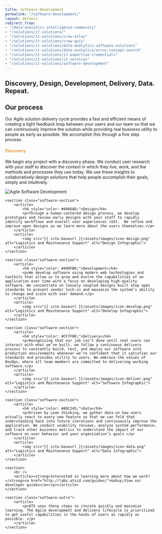 ```yaml
---
title: Software Development
permalink: "/software-development/"
layout: default
redirect_from:
- "/data-analytics-intelligence-community"
- "/solutions/it-solutions/"
- "/solutions/it-solutions/crew-atlas"
- "/solutions/it-solutions/crew-quiz"
- "/solutions/it-solutions/data-analytics-software-solutions"
- "/solutions/it-solutions/data-analytics/arcus-concept-search"
- "/solutions/it-solutions/it-expertise-credentials"
- "/solutions/it-solutions/it-services"
- "/solutions/it-solutions/software-development"
---
```


<article class="hero hero--software">
    <div class="hero__content hero__content--short">
        <h2 class="hero__title">Discovery, Design, Development, Delivery, Data. <strong>Repeat.</strong></h2>
    </div>
</article>


<div class="software-container">
	<section class="software-intro">
	    <article>
	        <h2>Our process</h2>
	        <p>Our Agile solution delivery cycle provides a fast and efficient means of creating a tight feedback loop between your users and our team so that we can continuously improve the solution while providing real business utility to people as early as possible. We accomplish this through a five step process.</p>
	    </article>
	</section>
    <section class="software-section">
        <article>
            <h4 style="color: #E79C41;">Discovery</h4>
            <p>We begin any project with a discovery phase. We conduct user research with your staff to discover the context in which they live, work, and the methods and processes they use today. We use these insights to collaboratively design solutions that help people accomplish their goals, simply and intuitively.</p>
        </article>
        <article>
            <img src="{{ site.baseurl }}/assets/images/icon-discover.png" alt="Agile Software Development" alt="Discover Infographic">
        </article>
    </section>

	<section class="software-section">
	    <article>
	        <h4 style="color: #4066AD;">Design</h4>
	        <p>Through a human-centered design process, we develop prototypes and review early designs with your staff to rapidly identify workflows and overall user experiences (UX).  We refine and improve upon designs as we learn more about the users themselves.</p>
	    </article>
	    <article>
	        <img src="{{ site.baseurl }}/assets/images/icon-design.png" alt="Logistics and Maintenance Support" alt="Design Infographic">
	    </article>
	</section>

	<section class="software-section">
	    <article>
	        <h4 style="color: #489FB0;">Development</h4>
	        <p>We develop software using modern web technologies and toolkits that allow us to grow and evolve the capabilities of an application over time with a focus on developing high-quality software. We concentrate on loosely coupled designs built atop open standards to prevent vendor lock-in and maximize the system’s ability to change and scale with user demand.</p>
	    </article>
	    <article>
	        <img src="{{ site.baseurl }}/assets/images/icon-develop.png" alt="Logistics and Maintenance Support" alt="Develop Infographic">
	    </article>
	</section>

	<section class="software-section">
	    <article>
	        <h4 style="color: #CF7F80;">Delivery</h4>
	        <p>Recognizing that our job isn’t done until real users can interact with what we’ve built, we follow a continuous delivery process to constantly build, test, and deploy our software into production environments whenever we’re confident that it satisfies our standards and provides utility to users. We embrace the values of DevOps, where all team members are committed to delivering working software.</p>
	    </article>
	    <article>
	        <img src="{{ site.baseurl }}/assets/images/icon-deliver.png" alt="Logistics and Maintenance Support" alt="Software Infographic">
	    </article>
	</section>

	<section class="software-section">
	    <article>
	        <h4 style="color: #ADC245;">Data</h4>
	        <p>Driven by Lean thinking, we gather data on how users actually react to every new feature so that we can fold that understanding back into future iterations and continuously improve the application. We conduct usability reviews, analyze system performance, and track other business metrics to understand the impact of our software on user behavior and your organization’s goals.</p>
	    </article>
	    <article>
	        <img src="{{ site.baseurl }}/assets/images/icon-data.png" alt="Logistics and Maintenance Support" alt="Data Infographic">
	    </article>
	</section>

    <section>
        <br />
        <article><strong>Interested in learning more about how we work? </strong><a href="http://labs.atsid.com/guides/">&nbsp;View our developer guides</a></p></article>
    </section>

	<section class="software-outro">
		<article>
			<p>ATS uses these steps to iterate quickly and maximize learning. The Agile development and delivery lifecycle is prioritized to get useful capabilities in the hands of users as rapidly as possible. </p>
		</article>
	</section>
</div>
